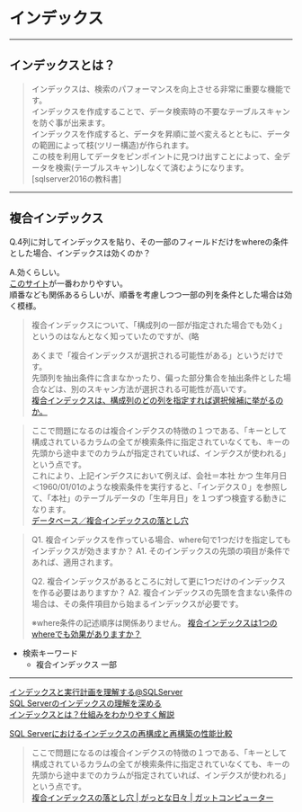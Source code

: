 # インデックス

---

## インデックスとは？

>インデックスは、検索のパフォーマンスを向上させる非常に重要な機能です。  
>インデックスを作成することで、データ検索時の不要なテーブルスキャンを防ぐ事が出来ます。  
>インデックスを作成すると、データを昇順に並べ変えるとともに、データの範囲によって枝(ツリー構造)が作られます。  
>この枝を利用してデータをピンポイントに見つけ出すことによって、全データを検索(テーブルスキャン)しなくて済むようになります。  
>[sqlserver2016の教科書]  

---

## 複合インデックス

Q.4列に対してインデックスを貼り、その一部のフィールドだけをwhereの条件とした場合、インデックスは効くのか？  

A.効くらしい。  
[このサイト](https://sgyatto.hatenablog.com/entry/2018/11/24/225938)が一番わかりやすい。  
順番なども関係あるらしいが、順番を考慮しつつ一部の列を条件とした場合は効く模様。  

>複合インデックスについて、「構成列の一部が指定された場合でも効く」というのはなんとなく知っていたのですが、(略  
>
>あくまで「複合インデックスが選択される可能性がある」というだけです。  
>先頭列を抽出条件に含まなかったり、偏った部分集合を抽出条件とした場合などは、別のスキャン方法が選択される可能性が高いです。  
>[複合インデックスは、構成列のどの列を指定すれば選択候補に挙がるのか。](https://sgyatto.hatenablog.com/entry/2018/11/24/225938)  

<!--  -->
>ここで問題になるのは複合インデクスの特徴の１つである、「キーとして構成されているカラムの全てが検索条件に指定されていなくても、キーの先頭から途中までのカラムが指定されていれば、インデクスが使われる」という点です。  
>これにより、上記インデクスにおいて例えば、会社＝本社 かつ 生年月日＜1960/01/01のような検索条件を実行すると、「インデクス０」を参照して、「本社」のテーブルデータの「生年月日」を１つずつ検査する動きになります。  
>[データベース／複合インデックスの落とし穴](https://www.gatc.jp/gat/it/it02dbindex.html)  

<!--  -->
>Q1. 複合インデックスを作っている場合、where句で1つだけを指定してもインデックスが効きますか？
>A1. そのインデックスの先頭の項目が条件であれば、適用されます。
>
>Q2. 複合インデックスがあるところに対して更に1つだけのインデックスを作る必要はありますか？
>A2. 複合インデックスの先頭を含まない条件の場合は、その条件項目から始まるインデックスが必要です。
>
>※where条件の記述順序は関係ありません。
>[複合インデックスは1つのwhereでも効果がありますか？](https://teratail.com/questions/284051)  

- 検索キーワード  
  - 複合インデックス 一部  

---

[インデックスと実行計画を理解する@SQLServer](https://qiita.com/okuzou1/items/f710bcde64beb22cd50b)  
[SQL Serverのインデックスの理解を深める](https://qiita.com/fuk101/items/2e6a225a97a14f0f2850)  
[インデックスとは？仕組みをわかりやすく解説](https://products.sint.co.jp/siob/blog/index)  

[SQL Serverにおけるインデックスの再構成と再構築の性能比較](https://techblog.zozo.com/entry/sqlserver-index-reorganize-vs-rebuild)  

>ここで問題になるのは複合インデクスの特徴の１つである、「キーとして構成されているカラムの全てが検索条件に指定されていなくても、キーの先頭から途中までのカラムが指定されていれば、インデクスが使われる」という点です。  
[複合インデックスの落とし穴 | がっとな日々 | ガットコンピューター](https://www.gatc.jp/gat/it/it02dbindex.html#:~:text=%E8%A4%87%E5%90%88%E3%82%A4%E3%83%B3%E3%83%87%E3%82%AF%E3%82%B9%E3%81%A8%E3%81%AF%E3%80%81%E3%83%86%E3%83%BC%E3%83%96%E3%83%AB,%E3%81%99%E3%82%8B%E3%81%93%E3%81%A8%E3%82%92%E6%8C%87%E3%81%97%E3%81%BE%E3%81%99%E3%80%82&text=%E3%81%93%E3%81%AE%E3%80%8C%E3%82%A4%E3%83%B3%E3%83%87%E3%83%83%E3%82%AF%E3%82%B9%EF%BC%90%E3%80%8D%E3%81%8C%E8%A4%87%E5%90%88%E3%82%A4%E3%83%B3%E3%83%87%E3%82%AF%E3%82%B9%E3%81%A7%E3%81%99%E3%80%82)  
